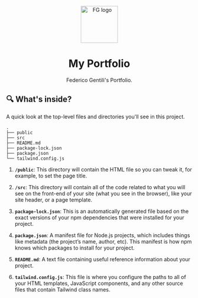 <p align="center">
  <img alt="FG logo" src="https://www.fgentili.it/android-chrome-512x512.png" width="100" />
</p>
<h1 align="center">
  My Portfolio
</h1>
<p align="center">
  Federico Gentili's Portfolio.
</p>

## 🔍 What's inside?

A quick look at the top-level files and directories you'll see in this project.

    .
    ├── public
    ├── src
    ├── README.md
    ├── package-lock.json
    ├── package.json
    └── tailwind.config.js

1.  **`/public`**: This directory will contain the HTML file so you can tweak it, for example, to set the page title.

2.  **`/src`**: This directory will contain all of the code related to what you will see on the front-end of your site (what you see in the browser), like your site header, or a page template.

3. **`package-lock.json`**: This is an automatically generated file based on the exact versions of your npm dependencies that were installed for your project.

4. **`package.json`**: A manifest file for Node.js projects, which includes things like metadata (the project’s name, author, etc). This manifest is how npm knows which packages to install for your project.

5. **`README.md`**: A text file containing useful reference information about your project.

6.  **`tailwind.config.js`**: This file is where you configure the paths to all of your HTML templates, JavaScript components, and any other source files that contain Tailwind class names.
